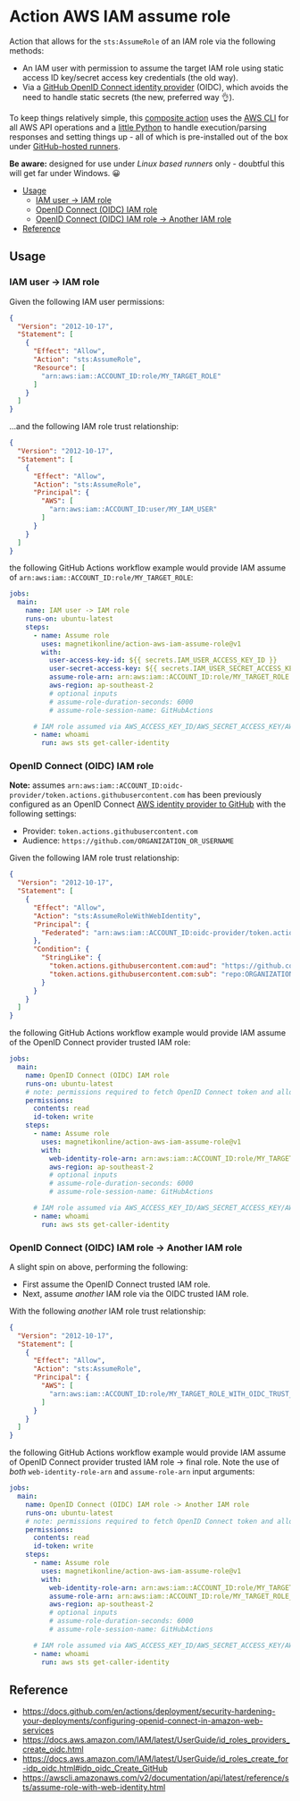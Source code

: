 # Action AWS IAM assume role

Action that allows for the `sts:AssumeRole` of an IAM role via the following methods:

- An IAM user with permission to assume the target IAM role using static access ID key/secret access key credentials (the old way).
- Via a [GitHub OpenID Connect identity provider](https://docs.github.com/en/actions/deployment/security-hardening-your-deployments/about-security-hardening-with-openid-connect) (OIDC), which avoids the need to handle static secrets (the new, preferred way 👌).

To keep things relatively simple, this [composite action](https://docs.github.com/en/actions/creating-actions/creating-a-composite-action) uses the [AWS CLI](https://aws.amazon.com/cli/) for all AWS API operations and a [little Python](main.py) to handle execution/parsing responses and setting things up - all of which is pre-installed out of the box under [GitHub-hosted runners](https://docs.github.com/en/actions/using-github-hosted-runners/about-github-hosted-runners).

**Be aware:** designed for use under _Linux based runners_ only - doubtful this will get far under Windows. 😀

- [Usage](#usage)
	- [IAM user -> IAM role](#iam-user---iam-role)
	- [OpenID Connect (OIDC) IAM role](#openid-connect-oidc-iam-role)
	- [OpenID Connect (OIDC) IAM role -> Another IAM role](#openid-connect-oidc-iam-role---another-iam-role)
- [Reference](#reference)

## Usage

### IAM user -> IAM role

Given the following IAM user permissions:

```json
{
  "Version": "2012-10-17",
  "Statement": [
    {
      "Effect": "Allow",
      "Action": "sts:AssumeRole",
      "Resource": [
        "arn:aws:iam::ACCOUNT_ID:role/MY_TARGET_ROLE"
      ]
    }
  ]
}
```

...and the following IAM role trust relationship:

```json
{
  "Version": "2012-10-17",
  "Statement": [
    {
      "Effect": "Allow",
      "Action": "sts:AssumeRole",
      "Principal": {
        "AWS": [
          "arn:aws:iam::ACCOUNT_ID:user/MY_IAM_USER"
        ]
      }
    }
  ]
}
```

the following GitHub Actions workflow example would provide IAM assume of `arn:aws:iam::ACCOUNT_ID:role/MY_TARGET_ROLE`:

```yaml
jobs:
  main:
    name: IAM user -> IAM role
    runs-on: ubuntu-latest
    steps:
      - name: Assume role
        uses: magnetikonline/action-aws-iam-assume-role@v1
        with:
          user-access-key-id: ${{ secrets.IAM_USER_ACCESS_KEY_ID }}
          user-secret-access-key: ${{ secrets.IAM_USER_SECRET_ACCESS_KEY }}
          assume-role-arn: arn:aws:iam::ACCOUNT_ID:role/MY_TARGET_ROLE
          aws-region: ap-southeast-2
          # optional inputs
          # assume-role-duration-seconds: 6000
          # assume-role-session-name: GitHubActions

      # IAM role assumed via AWS_ACCESS_KEY_ID/AWS_SECRET_ACCESS_KEY/AWS_SESSION_TOKEN
      - name: whoami
        run: aws sts get-caller-identity
```

### OpenID Connect (OIDC) IAM role

**Note:** assumes `arn:aws:iam::ACCOUNT_ID:oidc-provider/token.actions.githubusercontent.com` has been previously configured as an OpenID Connect [AWS identity provider to GitHub](https://docs.github.com/en/actions/deployment/security-hardening-your-deployments/configuring-openid-connect-in-amazon-web-services#adding-the-identity-provider-to-aws) with the following settings:

- Provider: `token.actions.githubusercontent.com`
- Audience: `https://github.com/ORGANIZATION_OR_USERNAME`

Given the following IAM role trust relationship:

```json
{
  "Version": "2012-10-17",
  "Statement": [
    {
      "Effect": "Allow",
      "Action": "sts:AssumeRoleWithWebIdentity",
      "Principal": {
        "Federated": "arn:aws:iam::ACCOUNT_ID:oidc-provider/token.actions.githubusercontent.com"
      },
      "Condition": {
        "StringLike": {
          "token.actions.githubusercontent.com:aud": "https://github.com/ORGANIZATION_OR_USERNAME",
          "token.actions.githubusercontent.com:sub": "repo:ORGANIZATION_OR_USERNAME/*"
        }
      }
    }
  ]
}
```

the following GitHub Actions workflow example would provide IAM assume of the OpenID Connect provider trusted IAM role:

```yaml
jobs:
  main:
    name: OpenID Connect (OIDC) IAM role
    runs-on: ubuntu-latest
    # note: permissions required to fetch OpenID Connect token and allow actions/checkout
    permissions:
      contents: read
      id-token: write
    steps:
      - name: Assume role
        uses: magnetikonline/action-aws-iam-assume-role@v1
        with:
          web-identity-role-arn: arn:aws:iam::ACCOUNT_ID:role/MY_TARGET_ROLE_WITH_OIDC_TRUST_RELATIONSHIP
          aws-region: ap-southeast-2
          # optional inputs
          # assume-role-duration-seconds: 6000
          # assume-role-session-name: GitHubActions

      # IAM role assumed via AWS_ACCESS_KEY_ID/AWS_SECRET_ACCESS_KEY/AWS_SESSION_TOKEN
      - name: whoami
        run: aws sts get-caller-identity
```

### OpenID Connect (OIDC) IAM role -> Another IAM role

A slight spin on above, performing the following:

- First assume the OpenID Connect trusted IAM role.
- Next, assume _another_ IAM role via the OIDC trusted IAM role.

With the following _another_ IAM role trust relationship:

```json
{
  "Version": "2012-10-17",
  "Statement": [
    {
      "Effect": "Allow",
      "Action": "sts:AssumeRole",
      "Principal": {
        "AWS": [
          "arn:aws:iam::ACCOUNT_ID:role/MY_TARGET_ROLE_WITH_OIDC_TRUST_RELATIONSHIP"
        ]
      }
    }
  ]
}
```

the following GitHub Actions workflow example would provide IAM assume of OpenID Connect provider trusted IAM role -> final role. Note the use of _both_ `web-identity-role-arn` and `assume-role-arn` input arguments:

```yaml
jobs:
  main:
    name: OpenID Connect (OIDC) IAM role -> Another IAM role
    runs-on: ubuntu-latest
    # note: permissions required to fetch OpenID Connect token and allow actions/checkout
    permissions:
      contents: read
      id-token: write
    steps:
      - name: Assume role
        uses: magnetikonline/action-aws-iam-assume-role@v1
        with:
          web-identity-role-arn: arn:aws:iam::ACCOUNT_ID:role/MY_TARGET_ROLE_WITH_OIDC_TRUST_RELATIONSHIP
          assume-role-arn: arn:aws:iam::ACCOUNT_ID:role/MY_TARGET_ROLE_ASSUMED_FROM_OIDC_ROLE
          aws-region: ap-southeast-2
          # optional inputs
          # assume-role-duration-seconds: 6000
          # assume-role-session-name: GitHubActions

      # IAM role assumed via AWS_ACCESS_KEY_ID/AWS_SECRET_ACCESS_KEY/AWS_SESSION_TOKEN
      - name: whoami
        run: aws sts get-caller-identity
```

## Reference

- https://docs.github.com/en/actions/deployment/security-hardening-your-deployments/configuring-openid-connect-in-amazon-web-services
- https://docs.aws.amazon.com/IAM/latest/UserGuide/id_roles_providers_create_oidc.html
- https://docs.aws.amazon.com/IAM/latest/UserGuide/id_roles_create_for-idp_oidc.html#idp_oidc_Create_GitHub
- https://awscli.amazonaws.com/v2/documentation/api/latest/reference/sts/assume-role-with-web-identity.html
